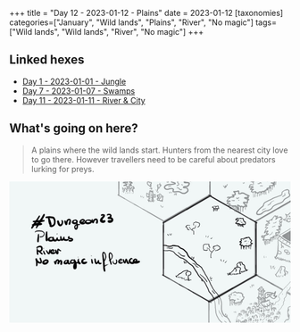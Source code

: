 +++
title = "Day 12 - 2023-01-12 - Plains"
date = 2023-01-12
[taxonomies]
categories=["January", "Wild lands", "Plains", "River", "No magic"]
tags=["Wild lands", "Wild lands", "River", "No magic"]
+++

## Linked hexes
- [Day 1 - 2023-01-01 - Jungle](../day-1)
- [Day 7 - 2023-01-07 - Swamps](../day-7)
- [Day 11 - 2023-01-11 - River & City](../day-9)


## What's going on here?
> A plains where the wild lands start. Hunters from the nearest city love to go there. However travellers need to be careful about predators lurking for preys.

![day12](../day12.jpeg)

